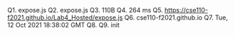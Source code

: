 Q1. expose.js 
Q2. expose.js
Q3. 110B 
Q4. 264 ms 
Q5. https://cse110-f2021.github.io/Lab4_Hosted/expose.js
Q6. cse110-f2021.github.io
Q7. Tue, 12 Oct 2021 18:38:02 GMT
Q8.
Q9. init 